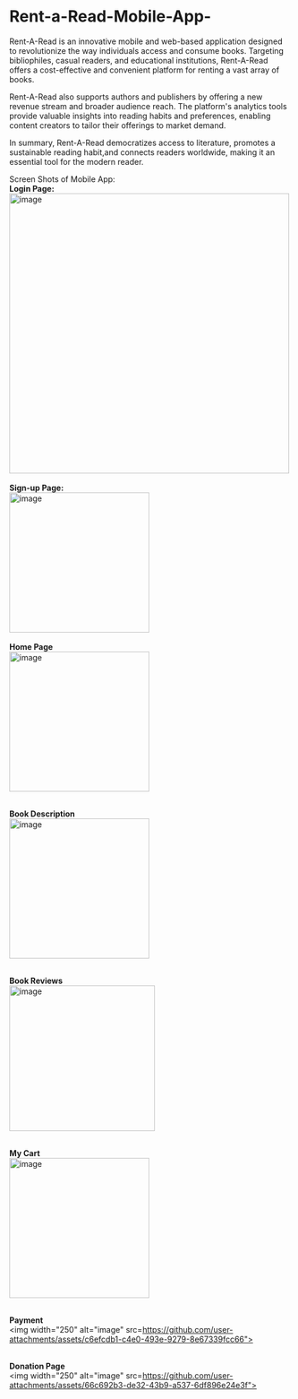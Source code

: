 # Rent-a-Read-Mobile-App-
Rent-A-Read is an innovative mobile and web-based application designed to revolutionize the way individuals access and consume books. Targeting bibliophiles, casual readers, and educational institutions, Rent-A-Read offers a cost-effective and convenient platform for renting a vast array of books.

Rent-A-Read also supports authors and publishers by offering a new revenue stream and broader audience reach. The platform's analytics tools provide valuable insights into reading habits and preferences, enabling content creators to tailor their offerings to market demand.

In summary, Rent-A-Read democratizes access to literature, promotes a sustainable reading habit,and connects readers worldwide, making it an essential tool for the modern reader.

Screen Shots of Mobile App:<br>
<b>Login Page:</b><br>
<img width="500" alt="image" src="https://github.com/user-attachments/assets/eae20ce6-5111-4b42-84ef-53fc1abe444e">
<br>
<br><b>Sign-up Page:</b>
<br>
<img width="250" alt="image"  src="https://github.com/user-attachments/assets/098798a1-82aa-43c8-a4ff-e896c37ca958"><br>
<br><b>Home Page</b><br>
<img width="250" alt="image" src="https://github.com/user-attachments/assets/08ebba24-e8cd-44a6-abd1-6fcd912932e6"><br>

<br><b>Book Description</b><br>
<img width="250" alt="image" src="https://github.com/user-attachments/assets/8596a759-9364-43f5-870e-6eb6b03478be"><br>

<br><b>Book Reviews</b><br>
<img width="260" alt="image" src="https://github.com/user-attachments/assets/a27a3186-7b32-4196-bcc0-769a44938f2f"><br>

<br><b>My Cart</b><br>
<img width="250" alt="image" src="https://github.com/user-attachments/assets/d5c96012-4e34-49ab-8d7b-750f2c271a62"><br>

<br><b>Payment</b><br>
<img width="250" alt="image" src=https://github.com/user-attachments/assets/c6efcdb1-c4e0-493e-9279-8e67339fcc66"><br>

<br><b>Donation Page</b><br>
<img width="250" alt="image" src=https://github.com/user-attachments/assets/66c692b3-de32-43b9-a537-6df896e24e3f"><br>












